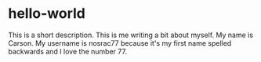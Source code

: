 # hello-world
This is a short description.
This is me writing a bit about myself. My name is Carson. My username is nosrac77 because it's my first name spelled backwards and I love the number 77.
